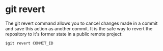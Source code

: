 
# git revert

The git revert command allows you to cancel changes made in a commit and save this action as another commit. It is the safe way to revert the repository to it's former state in a public remote project:

    $git revert COMMIT_ID